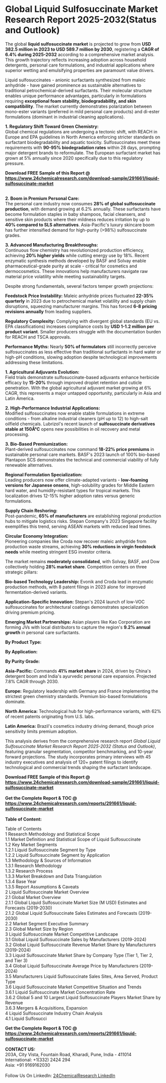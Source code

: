 <h1>Global Liquid Sulfosuccinate Market Research Report 2025-2032(Status and Outlook)</h1><p>The global <strong>liquid sulfosuccinate market</strong> is projected to grow from <strong>USD 382.5 million in 2023 to USD 589.7 million by 2030</strong>, registering a <strong>CAGR of 6.4% during 2025-2032</strong> according to a comprehensive market analysis. This growth trajectory reflects increasing adoption across household detergents, personal care formulations, and industrial applications where superior wetting and emulsifying properties are paramount value drivers.</p><p>Liquid sulfosuccinates - anionic surfactants synthesized from maleic anhydride - have gained prominence as sustainable alternatives to traditional petrochemical-derived surfactants. Their molecular structure enables unique performance advantages, particularly in formulations requiring <strong>exceptional foam stability, biodegradability, and skin compatibility</strong>. The market currently demonstrates polarization between mono-ester variants (preferred in mild personal care products) and di-ester formulations (dominant in industrial cleaning applications).</p><p><strong>1. Regulatory Shift Toward Green Chemistry:</strong><br>
Global chemical regulations are undergoing a tectonic shift, with REACH in Europe and EPA guidelines in North America enforcing stricter standards on surfactant biodegradability and aquatic toxicity. Sulfosuccinates meet these requirements with <strong>90-95% biodegradation rates</strong> within 28 days, prompting major detergent brands to reformulate. The European surfactant market has grown at 5% annually since 2020 specifically due to this regulatory pressure.</p><div><b>Download FREE Sample of this Report @ 
            <a href="https://www.24chemicalresearch.com/download-sample/291661/liquid-sulfosuccinate-market">
            https://www.24chemicalresearch.com/download-sample/291661/liquid-sulfosuccinate-market</a></b></div><br><p><strong>2. Boom in Premium Personal Care:</strong><br>
The personal care industry now consumes <strong>28% of global sulfosuccinate production</strong>, with demand growing at 6.2% annually. These surfactants have become formulation staples in baby shampoos, facial cleansers, and sensitive skin products where their mildness reduces irritation by up to <strong>40% compared to SLS alternatives</strong>. Asia-Pacific's luxury skincare boom has further intensified demand for high-purity (&gt;98%) sulfosuccinate grades.</p><p><strong>3. Advanced Manufacturing Breakthroughs:</strong><br>
Continuous flow chemistry has revolutionized production efficiency, achieving <strong>20% higher yields</strong> while cutting energy use by 18%. Recent enzymatic synthesis methods developed by BASF and Solvay enable pharmaceutical-grade purity at scale - critical for cosmetics and dermocosmetics. These innovations help manufacturers navigate raw material price volatility while meeting sustainability targets.</p><p>Despite strong fundamentals, several factors temper growth projections:</p><p><strong>Feedstock Price Instability:</strong> Maleic anhydride prices fluctuated <strong>22-35% quarterly</strong> in 2023 due to petrochemical market volatility and supply chain disruptions, squeezing manufacturer margins. This has forced <strong>6-8 pricing revisions annually</strong> from leading suppliers.</p><p><strong>Regulatory Complexity:</strong> Complying with divergent global standards (EU vs. EPA classifications) increases compliance costs by <strong>USD 1-1.2 million per product variant</strong>. Smaller producers struggle with the documentation burden for REACH and TSCA approvals.</p><p><strong>Performance Myths:</strong> Nearly <strong>50% of formulators</strong> still incorrectly perceive sulfosuccinates as less effective than traditional surfactants in hard water or high-pH conditions, slowing adoption despite technological improvements addressing these limitations.</p><p><strong>1. Agricultural Adjuvants Evolution:</strong><br>
Field trials demonstrate sulfosuccinate-based adjuvants enhance herbicide efficacy by <strong>15-20%</strong> through improved droplet retention and cuticle penetration. With the global agricultural adjuvant market growing at 6% CAGR, this represents a major untapped opportunity, particularly in Asia and Latin America.</p><p><strong>2. High-Performance Industrial Applications:</strong><br>
Modified sulfosuccinates now enable stable formulations in extreme conditions - from alkaline industrial cleaners (pH up to 12) to high-salt oilfield chemicals. Lubrizol's recent launch of <strong>sulfosuccinate derivatives stable at 150Â°C</strong> opens new possibilities in oil recovery and metal processing.</p><p><strong>3. Bio-Based Premiumization:</strong><br>
Plant-derived sulfosuccinates now command <strong>18-22% price premiums</strong> in sustainable personal care markets. BASF's 2023 launch of 100% bio-based Plantapon SCS demonstrates the technical and commercial viability of fully renewable alternatives.</p><p><strong>Regional Formulation Specialization:</strong><br>
	Leading producers now offer climate-adapted variants - <strong>low-foaming versions for Japanese onsens</strong>, high-solubility grades for Middle Eastern hard water, and humidity-resistant types for tropical markets. This localization drives 12-15% higher adoption rates versus generic formulations.</p><p><strong>Supply Chain Reshoring:</strong><br>
	Post-pandemic, <strong>65% of manufacturers</strong> are establishing regional production hubs to mitigate logistics risks. Stepan Company's 2023 Singapore facility exemplifies this trend, serving ASEAN markets with reduced lead times.</p><p><strong>Circular Economy Integration:</strong><br>
	Pioneering companies like Croda now recover maleic anhydride from production waste streams, achieving <strong>30% reductions in virgin feedstock needs</strong> while meeting stringent ESG investor criteria.</p><p>The market remains <strong>moderately consolidated</strong>, with Solvay, BASF, and Dow collectively holding <strong>28% market share</strong>. Competition centers on three strategic pillars:</p><p><strong>Bio-based Technology Leadership:</strong> Evonik and Croda lead in enzymatic production methods, with 8 patent filings in 2023 alone for improved fermentation-derived variants.</p><p><strong>Application-Specific Innovation:</strong> Stepan's 2024 launch of low-VOC sulfosuccinates for architectural coatings demonstrates specialization driving premium pricing.</p><p><strong>Emerging Market Partnerships:</strong> Asian players like Kao Corporation are forming JVs with local distributors to capture the region's <strong>9.2% annual growth</strong> in personal care surfactants.</p><p><strong>By Product Type:</strong></p><p><strong>By Application:</strong></p><p><strong>By Purity Grade:</strong></p><p><strong>Asia-Pacific:</strong> Commands <strong>41% market share</strong> in 2024, driven by China's detergent boom and India's ayurvedic personal care expansion. Projected 7.8% CAGR through 2030.</p><p><strong>Europe:</strong> Regulatory leadership with Germany and France implementing the strictest green chemistry standards. Premium bio-based formulations dominate.</p><p><strong>North America:</strong> Technological hub for high-performance variants, with 62% of recent patents originating from U.S. labs.</p><p><strong>Latin America:</strong> Brazil's cosmetics industry driving demand, though price sensitivity limits premium adoption.</p><p>This analysis derives from the comprehensive research report <em>Global Liquid Sulfosuccinate Market Research Report 2025-2032 (Status and Outlook)</em>, featuring granular segmentation, competitor benchmarking, and 10-year forward projections. The study incorporates primary interviews with 45 industry executives and analysis of 120+ patent filings to identify technological and commercial trends shaping the surfactant landscape.</p><div><b>Download FREE Sample of this Report @ 
            <a href="https://www.24chemicalresearch.com/download-sample/291661/liquid-sulfosuccinate-market">
            https://www.24chemicalresearch.com/download-sample/291661/liquid-sulfosuccinate-market</a></b></div><br><div><b>Get the Complete Report & TOC @ 
            <a href="https://www.24chemicalresearch.com/reports/291661/liquid-sulfosuccinate-market">
            https://www.24chemicalresearch.com/reports/291661/liquid-sulfosuccinate-market</a></b></div><br>
            <b>Table of Content:</b><p>Table of Contents<br />
1 Research Methodology and Statistical Scope<br />
1.1 Market Definition and Statistical Scope of Liquid Sulfosuccinate<br />
1.2 Key Market Segments<br />
1.2.1 Liquid Sulfosuccinate Segment by Type<br />
1.2.2 Liquid Sulfosuccinate Segment by Application<br />
1.3 Methodology & Sources of Information<br />
1.3.1 Research Methodology<br />
1.3.2 Research Process<br />
1.3.3 Market Breakdown and Data Triangulation<br />
1.3.4 Base Year<br />
1.3.5 Report Assumptions & Caveats<br />
2 Liquid Sulfosuccinate Market Overview<br />
2.1 Global Market Overview<br />
2.1.1 Global Liquid Sulfosuccinate Market Size (M USD) Estimates and Forecasts (2019-2030)<br />
2.1.2 Global Liquid Sulfosuccinate Sales Estimates and Forecasts (2019-2030)<br />
2.2 Market Segment Executive Summary<br />
2.3 Global Market Size by Region<br />
3 Liquid Sulfosuccinate Market Competitive Landscape<br />
3.1 Global Liquid Sulfosuccinate Sales by Manufacturers (2019-2024)<br />
3.2 Global Liquid Sulfosuccinate Revenue Market Share by Manufacturers (2019-2024)<br />
3.3 Liquid Sulfosuccinate Market Share by Company Type (Tier 1, Tier 2, and Tier 3)<br />
3.4 Global Liquid Sulfosuccinate Average Price by Manufacturers (2019-2024)<br />
3.5 Manufacturers Liquid Sulfosuccinate Sales Sites, Area Served, Product Type<br />
3.6 Liquid Sulfosuccinate Market Competitive Situation and Trends<br />
3.6.1 Liquid Sulfosuccinate Market Concentration Rate<br />
3.6.2 Global 5 and 10 Largest Liquid Sulfosuccinate Players Market Share by Revenue<br />
3.6.3 Mergers & Acquisitions, Expansion<br />
4 Liquid Sulfosuccinate Industry Chain Analysis<br />
4.1 Liquid Sulfosucci</p><div><b>Get the Complete Report & TOC @ 
            <a href="https://www.24chemicalresearch.com/reports/291661/liquid-sulfosuccinate-market">
            https://www.24chemicalresearch.com/reports/291661/liquid-sulfosuccinate-market</a></b></div><br><b>CONTACT US:</b><br>
            203A, City Vista, Fountain Road, Kharadi, Pune, India - 411014<br>
            International: +1(332) 2424 294<br>
            Asia: +91 9169162030 <br><br>
            Follow Us On LinkedIn: <a href="https://www.linkedin.com/company/24chemicalresearch/">24ChemicalResearch LinkedIn</a>